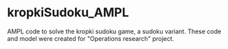 # kropkiSudoku_AMPL
AMPL code to solve the kropki sudoku game, a sudoku variant.
These code and model were created for "Operations research" project.
